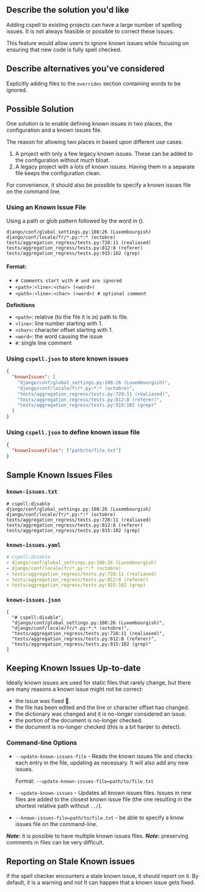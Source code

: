 ## Describe the solution you'd like

Adding cspell to existing projects can have a large number of spelling issues. It is not always feasible or possible to correct these issues.

This feature would allow users to ignore known issues while focusing on ensuring that new code is fully spell checked.

## Describe alternatives you've considered

Explicitly adding files to the `overrides` section containing words to be ignored.

## Possible Solution

One solution is to enable defining known issues in two places, the configuration and a known issues file.

The reason for allowing two places in based upon different use cases.

1. A project with only a few legacy known issues. These can be added to the configuration without much bloat.
1. A legacy project with a lots of known issues. Having them in a separate file keeps the configuration clean.

For convenience, it should also be possible to specify a known issues file on the command line.

### Using an Known Issue File

Using a path or glob pattern followed by the word in ().

```text
django/conf/global_settings.py:108:26 (Luxembourgish)
django/conf/locale/fr/*.py:*:* (octobre)
tests/aggregation_regress/tests.py:728:11 (realiased)
tests/aggregation_regress/tests.py:812:8 (referer)
tests/aggregation_regress/tests.py:915:102 (grep)
```

#### Format:

- `# Comments start with # and are ignored`
- `<path>:<line>:<char> (<word>)`
- `<path>:<line>:<char> (<word>) # optional comment`

**Definitions**

- `<path>`: relative (to the file it is in) path to file.
- `<line>`: line number starting with 1.
- `<char>`: character offset starting with 1.
- `<word>`: the word causing the issue
- `#`: single line comment

### Using `cspell.json` to store known issues

```json
{
  "knownIssues": [
    "django/conf/global_settings.py:108:26 (Luxembourgish)",
    "django/conf/locale/fr/*.py:*:* (octobre)",
    "tests/aggregation_regress/tests.py:728:11 (realiased)",
    "tests/aggregation_regress/tests.py:812:8 (referer)",
    "tests/aggregation_regress/tests.py:915:102 (grep)"
  ]
}
```

### Using `cspell.json` to define known issue file

```json
{
  "knownIssuesFiles": ["path/to/file.txt"]
}
```

## Sample Known Issues Files

### `known-issues.txt`

```text
# cspell:disable
django/conf/global_settings.py:108:26 (Luxembourgish)
django/conf/locale/fr/*.py:*:* (octobre)
tests/aggregation_regress/tests.py:728:11 (realiased)
tests/aggregation_regress/tests.py:812:8 (referer)
tests/aggregation_regress/tests.py:915:102 (grep)
```

<!--- cspell:enable --->

### `known-issues.yaml`

```yaml
# cspell:disable
- django/conf/global_settings.py:108:26 (Luxembourgish)
- django/conf/locale/fr/*.py:*:* (octobre)
- tests/aggregation_regress/tests.py:728:11 (realiased)
- tests/aggregation_regress/tests.py:812:8 (referer)
- tests/aggregation_regress/tests.py:915:102 (grep)
```

<!--- cspell:enable --->

### `known-issues.json`

```jsonc
[
  "# cspell:disable",
  "django/conf/global_settings.py:108:26 (Luxembourgish)",
  "django/conf/locale/fr/*.py:*:* (octobre)",
  "tests/aggregation_regress/tests.py:728:11 (realiased)",
  "tests/aggregation_regress/tests.py:812:8 (referer)",
  "tests/aggregation_regress/tests.py:915:102 (grep)"
]
```

<!--- cspell:enable --->

## Keeping Known Issues Up-to-date

Ideally known issues are used for static files that rarely change, but there are many reasons a known issue might not be correct:

- the issue was fixed 🎉.
- the file has been edited and the line or character offset has changed.
- the dictionary was changed and it is no-longer considered an issue.
- the portion of the document is no-longer checked.
- the document is no-longer checked (this is a bit harder to detect).

### Command-line Options

- `--update-known-issues-file` - Reads the known issues file and checks each entry in the file, updating as necessary. It will also add any new issues.

  Format: `--update-known-issues-file=path/to/file.txt`

- `--update-known-issues` - Updates all known issues files. Issues in new files are added to the closest known issue file (the one resulting in the shortest relative path without `../`).
- `--known-issues-file=path/to/file.txt` - be able to specify a know issues file on the command-line.

**_Note:_** it is possible to have multiple known issues files.
**_Note:_** preserving comments in files can be very difficult.

## Reporting on Stale Known issues

If the spell checker encounters a stale known issue, it should report on it. By default, it is a warning and not
It can happen that a known issue gets fixed.

<!---
cspell:ignore Luxembourgish octobre realiased referer
--->
